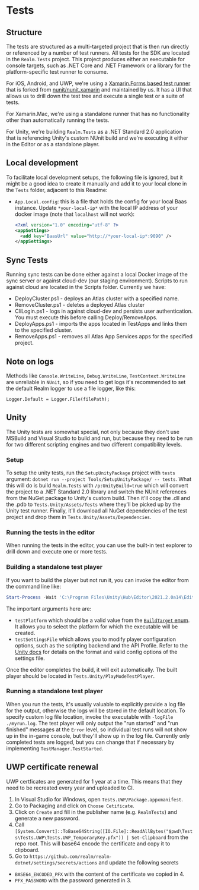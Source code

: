 # Tests

## Structure

The tests are structured as a multi-targeted project that is then run directly or referenced by a number of test runners. All tests for the SDK
are located in the `Realm.Tests` project. This project produces either an executable for console targets, such as .NET Core and .NET Framework
or a library for the platform-specific test runner to consume.

For iOS, Android, and UWP, we're using a [Xamarin.Forms based test runner](https://github.com/nirinchev/nunit.xamarin) that is forked from
[nunit/nunit.xamarin](https://github.com/nunit/nunit.xamarin) and maintained by us. It has a UI that allows us to drill down the test tree
and execute a single test or a suite of tests.

For Xamarin.Mac, we're using a standalone runner that has no functionality other than automatically running the tests.

For Unity, we're building `Realm.Tests` as a .NET Standard 2.0 application that is referencing Unity's custom NUnit build and we're executing
it either in the Editor or as a standalone player.

## Local development

To facilitate local development setups, the following file is ignored, but it might be a good idea to create it manually and add it to your local clone in the `Tests` folder, adjacent to this Readme:
- `App.Local.config`: this is a file that holds the config for your local Baas instance. Update `*your-local-ip*` with the local IP address of your docker image (note that `localhost` will not work):
  ```xml
  <?xml version="1.0" encoding="utf-8" ?>
  <appSettings>
    <add key="BaasUrl" value="http://*your-local-ip*:9090" />
  </appSettings>
  ```

## Sync Tests

Running sync tests can be done either against a local Docker image of the sync server or against cloud-dev (our staging environment). Scripts to
run against cloud are located in the Scripts folder. Currently we have:

* DeployCluster.ps1 - deploys an Atlas cluster with a specified name.
* RemoveCluster.ps1 - deletes a deployed Atlas cluster
* CliLogin.ps1 - logs in against cloud-dev and persists user authentication. You must execute this before calling Deploy/RemoveApps.
* DeployApps.ps1 - imports the apps located in TestApps and links them to the specified cluster.
* RemoveApps.ps1 - removes all Atlas App Services apps for the specified project.

## Note on logs

Methods like `Console.WriteLine`, `Debug.WriteLine`, `TestContext.WriteLine` are unreliable in `NUnit`, so if you need to get logs it's recommended to set the default Realm logger to use a file logger, like this:
```
Logger.Default = Logger.File(filePath);
```

## Unity

The Unity tests are somewhat special, not only because they don't use MSBuild and Visual Studio to build and run, but because they need to be run
for two different scripting engines and two different compatibility levels.

### Setup

To setup the unity tests, run the `SetupUnityPackage` project with `tests` argument: `dotnet run --project Tools/SetupUnityPackage/ -- tests`.
What this will do is build `Realm.Tests` with `/p:UnityBuild=true` which will convert the project to a .NET Standard 2.0 library and switch the
NUnit references from the NuGet package to Unity's custom build. Then it'll copy the .dll and the .pdb to `Tests.Unity/Assets/Tests` where they'll
be picked up by the Unity test runner. Finally, it'll download all NuGet dependencies of the test project and drop them in `Tests.Unity/Assets/Dependencies`.

### Running the tests in the editor

When running the tests in the editor, you can use the built-in test explorer to drill down and execute one or more tests.

### Building a standalone test player

If you want to build the player but not run it, you can invoke the editor from the command line like:

```powershell
Start-Process -Wait 'C:\Program Files\Unity\Hub\Editor\2021.2.0a14\Editor\Unity.exe' "-runTests -batchmode -projectPath Tests\Tests.Unity -testPlatform StandaloneWindows64 -testSettingsFile .\.TestConfigs\Mono-Net4.json"
```

The important arguments here are:
* `testPlatform` which should be a valid value from the [`BuildTarget` enum](https://docs.unity3d.com/ScriptReference/BuildTarget.html). It allows
you to select the platform for which the executable will be created.
* `testSettingsFile` which allows you to modify player configuration options, such as the scripting backend and the API Profile.
Refer to the [Unity docs](https://docs.unity3d.com/Packages/com.unity.test-framework@1.1/manual/reference-command-line.html#testsettingsfile) for
details on the format and valid config options of the settings file.

Once the editor completes the build, it will exit automatically. The built player should be located in `Tests.Unity/PlayModeTestPlayer`.

### Running a standalone test player

When you run the tests, it's usually valuable to explicitly provide a log file for the output, otherwise the logs will be stored in the default
location. To specify custom log file location, invoke the executable with `-logFile ./myrun.log`. The test player will only output the "run started"
and "run finished" messages at the `Error` level, so individual test runs will not show up in the in-game console, but they'll show up in the log file.
Currently only completed tests are logged, but you can change that if necessary by implementing `TestManager.TestStarted`.

## UWP certificate renewal

UWP certficates are generated for 1 year at a time. This means that they need to be recreated every year and uploaded to CI.

1. In Visual Studio for Windows, open `Tests.UWP/Package.appxmanifest`.
2. Go to Packaging and click on `Choose Cetificate`.
3. Click on `Create` and fill in the publisher name (e.g. `RealmTests`) and generate a new password.
4. Call `[System.Convert]::ToBase64String([IO.File]::ReadAllBytes("$pwd\Tests\Tests.UWP\Tests.UWP_TemporaryKey.pfx")) | Set-Clipboard` from the repo root. This will base64 encode the certificate and copy it to clipboard.
5. Go to `https://github.com/realm/realm-dotnet/settings/secrets/actions` and update the following secrets
  * `BASE64_ENCODED_PFX` with the content of the certificate we copied in 4.
  * `PFX_PASSWORD` with the password generated in 3.
